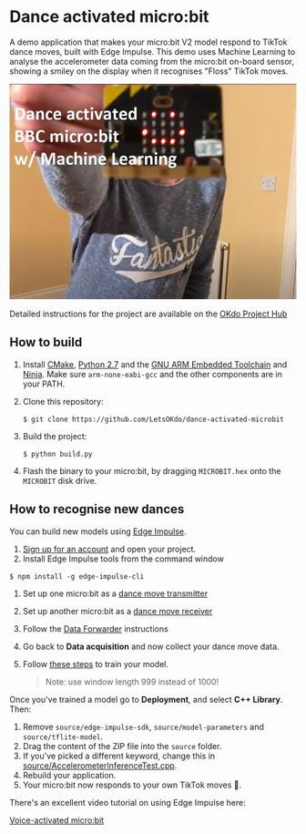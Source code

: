 # Dance activated micro:bit

A demo application that makes your micro:bit V2 model respond to TikTok dance moves, built with Edge Impulse. This demo uses Machine Learning to analyse the accelerometer data coming from the micro:bit on-board sensor, showing a smiley on the display when it recognises "Floss" TikTok moves.

![Dance activated micro:bit](assets/video-front-v2.jpg)

Detailed instructions for the project are available on the [OKdo Project Hub](TBA)

## How to build

1. Install [CMake](https://cmake.org), [Python 2.7](https://www.python.org) and the [GNU ARM Embedded Toolchain](https://developer.arm.com/tools-and-software/open-source-software/developer-tools/gnu-toolchain/gnu-rm) and [Ninja](https://ninja-build.org). Make sure `arm-none-eabi-gcc` and the other components are in your PATH.

1. Clone this repository:

    ```
    $ git clone https://github.com/LetsOKdo/dance-activated-microbit
    ```

1. Build the project:

    ```
    $ python build.py
    ```

1. Flash the binary to your micro:bit, by dragging `MICROBIT.hex` onto the `MICROBIT` disk drive.

## How to recognise new dances

You can build new models using [Edge Impulse](https://docs.edgeimpulse.com/docs).

1. [Sign up for an account](https://studio.edgeimpulse.com) and open your project.
1. Install Edge Impulse tools from the command window

  ```
  $ npm install -g edge-impulse-cli
  ```
1. Set up one micro:bit as a [dance move transmitter](https://github.com/LetsOKdo/microbit-dancemove-transmitter)
1. Set up another micro:bit as a [dance move receiver](https://github.com/LetsOKdo/microbit-dancemove-receiver)
1. Follow the [Data Forwarder](https://docs.edgeimpulse.com/docs/cli-data-forwarder) instructions
1. Go back to **Data acquisition** and now collect your dance move data.
1. Follow [these steps](https://docs.edgeimpulse.com/docs/audio-classification#4-design-an-impulse) to train your model.

    > Note: use window length 999 instead of 1000!

Once you've trained a model go to **Deployment**, and select **C++ Library**. Then:

1. Remove `source/edge-impulse-sdk`, `source/model-parameters` and `source/tflite-model`.
1. Drag the content of the ZIP file into the `source` folder.
1. If you've picked a different keyword, change this in [source/AccelerometerInferenceTest.cpp](source/AccelerometerInferenceTest.cpp).
1. Rebuild your application.
1. Your micro:bit now responds to your own TikTok moves 🚀.

There's an excellent video tutorial on using Edge Impulse here:

[Voice-activated micro:bit](https://www.youtube.com/watch?v=fNSKWdIxh8o&feature=youtu.be)
